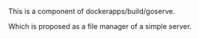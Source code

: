 This is a component of dockerapps/build/goserve.

Which is proposed as a file manager of a simple server.

